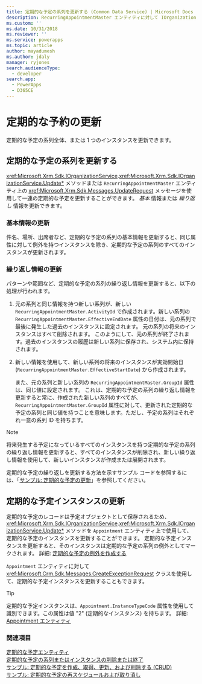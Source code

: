```yaml
---
title: 定期的な予定の系列を更新する (Common Data Service) | Microsoft Docs
description: RecurringAppointmentMaster エンティティに対して IOrganizationService.Entity メソッドまたは UpdateRequest メッセージを使用して、定期的な予定の系列を更新します。
ms.custom: ''
ms.date: 10/31/2018
ms.reviewer: ''
ms.service: powerapps
ms.topic: article
author: mayadumesh
ms.author: jdaly
manager: ryjones
search.audienceType:
  - developer
search.app:
  - PowerApps
  - D365CE
---
```

# <a name="update-a-recurring-appointment"></a>定期的な予約の更新

定期的な予定の系列全体、または 1 つのインスタンスを更新できます。  
  
## <a name="update-a-recurring-appointment-series"></a>定期的な予定の系列を更新する  
 <xref:Microsoft.Xrm.Sdk.IOrganizationService>.<xref:Microsoft.Xrm.Sdk.IOrganizationService.Update*> メソッドまたは `RecurringAppointmentMaster` エンティティ上の <xref:Microsoft.Xrm.Sdk.Messages.UpdateRequest> メッセージを使用して一連の定期的な予定を更新することができます。 *基本* 情報または *繰り返し* 情報を更新できます。  
  
### <a name="update-basic-information"></a>基本情報の更新  
 件名、場所、出席者など、定期的な予定の系列の基本情報を更新すると、同じ属性に対して例外を持つインスタンスを除き、定期的な予定の系列のすべてのインスタンスが更新されます。  
  
### <a name="update-recurrence-information"></a>繰り返し情報の更新  
 パターンや範囲など、定期的な予定の系列の繰り返し情報を更新すると、以下の処理が行われます。  
  
1. 元の系列と同じ情報を持つ新しい系列が、新しい `RecurringAppointmentMaster.ActivityId` で作成されます。新しい系列の `RecurringAppointmentMaster.EffectiveEndDate` 属性の日付は、元の系列で最後に発生した過去のインスタンスに設定されます。 元の系列の将来のインスタンスはすべて削除されます。 このようにして、元の系列が終了されます。過去のインスタンスの履歴は新しい系列に保存され、システム内に保持されます。  
  
2. 新しい情報を使用して、新しい系列の将来のインスタンスが実効開始日 (`RecurringAppointmentMaster.EffectiveStartDate`) から作成されます。  
  
   また、元の系列と新しい系列の `RecurringAppointmentMaster.GroupId` 属性は、同じ値に設定されます。 これは、定期的な予定の系列の繰り返し情報を更新すると常に、作成された新しい系列のすべてが、`RecurringAppointmentMaster.GroupId` 属性に対して、更新された定期的な予定の系列と同じ値を持つことを意味します。ただし、予定の系列はそれぞれ一意の系列 ID を持ちます。  
  
> [!NOTE]
>  将来発生する予定になっているすべてのインスタンスを持つ定期的な予定の系列の繰り返し情報を更新すると、すべてのインスタンスが削除され、新しい繰り返し情報を使用して、新しいインスタンスが作成または展開されます。  
  
 定期的な予定の繰り返しを更新する方法を示すサンプル コードを参照するには、「[サンプル: 定期的な予定の更新](org-service/samples/reschedule-cancel-recurring-appointment.md)」を参照してください。  
  
## <a name="update-a-recurring-appointment-instance"></a>定期的な予定インスタンスの更新  
 定期的な予定のレコードは予定オブジェクトとして保存されるため、<xref:Microsoft.Xrm.Sdk.IOrganizationService>.<xref:Microsoft.Xrm.Sdk.IOrganizationService.Update*> メソッドを `Appointment` エンティティ上で使用して、定期的な予定のインスタンスを更新することができます。 定期的な予定インスタンスを更新すると、そのインスタンスは定期的な予定の系列の例外としてマークされます。 詳細: [定期的な予定の例外を作成する](create-recurring-appointment-series-instance-exception.md#bkmk_createexception)  
  
 `Appointment` エンティティに対して <xref:Microsoft.Crm.Sdk.Messages.CreateExceptionRequest> クラスを使用して、定期的な予定インスタンスを更新することもできます。  
  
> [!TIP]
>  定期的な予定インスタンスは、`Appointment.InstanceTypeCode` 属性を使用して識別できます。この属性は値 "2" (定期的なインスタンス) を持ちます。 詳細: [Appointment エンティティ](reference/entities/appointment.md)  
  
### <a name="see-also"></a>関連項目  
 [定期的な予定エンティティ](/dynamics365/customer-engagement/developer/recurring-appointment-entities)   
 [定期的な予定の系列またはインスタンスの削除または終了](/dynamics365/customer-engagement/developer/delete-or-end-a-recurring-appointment-series-or-instance)   
 [サンプル: 定期的な予定を作成、取得、更新、および削除する (CRUD)](org-service/samples/create-retrieve-update-delete-recurring-appointment.md)   
 [サンプル: 定期的な予定の再スケジュールおよび取り消し](org-service/samples/reschedule-cancel-recurring-appointment.md)
